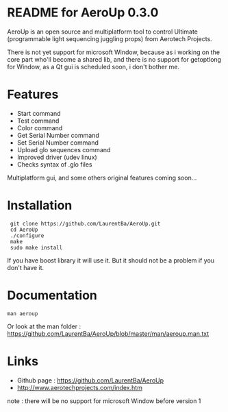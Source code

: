 README for AeroUp 0.3.0
=======================


AeroUp is an open source and multiplatform tool to control Ultimate (programmable light sequencing juggling props) from Aerotech Projects.

There is not yet support for microsoft Window, because as i working on the core part who'll become a shared lib,
and there is no support for getoptlong for Window, as a Qt gui is scheduled soon, i don't bother me.  


Features 
========
* Start command 
* Test command
* Color command
* Get Serial Number command
* Set Serial Number command
* Upload glo sequences command
* Improved driver (udev linux)
* Checks syntax of .glo files  

Multiplatform gui,  and some others original features coming soon...


Installation
============
```
 git clone https://github.com/LaurentBa/AeroUp.git
 cd AeroUp
 ./configure
 make
 sudo make install
```

If you have boost library it will use it.
But it should not be a problem if you don't have it.

Documentation
=============
```
man aeroup 
```
Or look at the man folder :
https://github.com/LaurentBa/AeroUp/blob/master/man/aeroup.man.txt

Links
=====
* Github page : https://github.com/LaurentBa/AeroUp
* http://www.aerotechprojects.com/index.htm

note : there will be no support for microsoft Window before version 1  


